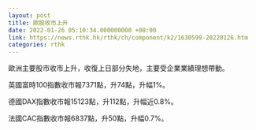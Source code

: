 ```yaml
---
layout: post
title: 歐股收市上升
date: 2022-01-26 05:10:34.000000000 +08:00
link: https://news.rthk.hk/rthk/ch/component/k2/1630599-20220126.htm
categories: rthk
---
```


歐洲主要股市收市上升，收復上日部分失地，主要受企業業績理想帶動。

英國富時100指數收市報7371點，升74點，升幅1%。

德國DAX指數收市報15123點，升112點，升幅近0.8%。

法國CAC指數收市報6837點，升50點，升幅0.7%。
